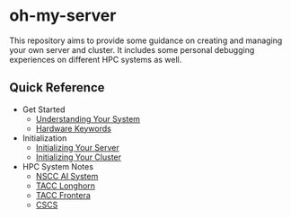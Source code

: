 # oh-my-server

This repository aims to provide some guidance on creating and managing your own server and cluster. It includes some
personal debugging experiences on different HPC systems as well.

## Quick Reference

- Get Started
    - [Understanding Your System](docs/sysinfo.md)
    - [Hardware Keywords](docs/hardware_keywords.md)
- Initialization
    - [Initializing Your Server](docs/vm_software.md)
    - [Initializing Your Cluster](docs/cluster_software.md)
- HPC System Notes
    - [NSCC AI System](docs/nscc.md)
    - [TACC Longhorn](docs/tacc_longhorn.md)
    - [TACC Frontera](docs/tacc_frontera.md)
    - [CSCS](docs/cscs.md)


